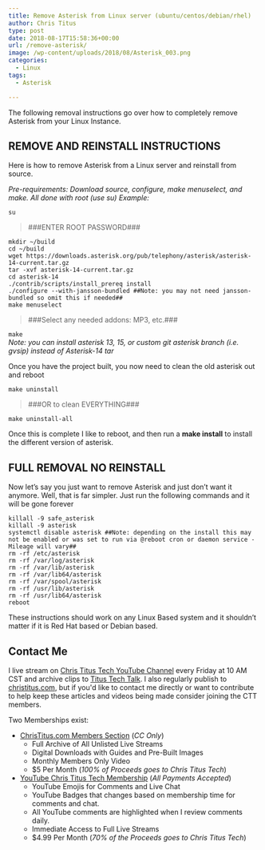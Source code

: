 ```yaml
---
title: Remove Asterisk from Linux server (ubuntu/centos/debian/rhel)
author: Chris Titus
type: post
date: 2018-08-17T15:58:36+00:00
url: /remove-asterisk/
image: /wp-content/uploads/2018/08/Asterisk_003.png
categories:
  - Linux
tags:
  - Asterisk

---
```

The following removal instructions go over how to completely remove Asterisk from your Linux Instance. <!--more-->

## REMOVE AND REINSTALL INSTRUCTIONS

Here is how to remove Asterisk from a Linux server and reinstall from source.
  
_Pre-requirements: Download source, configure, make menuselect, and make. All done with root (use su) Example:_
  
`su`
> ###ENTER ROOT PASSWORD###

```
mkdir ~/build
cd ~/build
wget https://downloads.asterisk.org/pub/telephony/asterisk/asterisk-14-current.tar.gz
tar -xvf asterisk-14-current.tar.gz
cd asterisk-14
./contrib/scripts/install_prereq install
./configure --with-jansson-bundled ##Note: you may not need jansson-bundled so omit this if needed##
make menuselect
```
> ###Select any needed addons: MP3, etc.###

`make`  
_Note: you can install asterisk 13, 15, or custom git asterisk branch (i.e. gvsip) instead of Asterisk-14 tar_
  
Once you have the project built, you now need to clean the old asterisk out and reboot
  
`make uninstall`
> ###OR to clean EVERYTHING###

`make uninstall-all`
  
Once this is complete I like to reboot, and then run a **make install** to install the different version of asterisk.

## FULL REMOVAL NO REINSTALL

Now let&#8217;s say you just want to remove Asterisk and just don&#8217;t want it anymore. Well, that is far simpler. Just run the following commands and it will be gone forever
  
```
killall -9 safe_asterisk
killall -9 asterisk
systemctl disable asterisk ##Note: depending on the install this may not be enabled or was set to run via @reboot cron or daemon service - Mileage will vary##
rm -rf /etc/asterisk
rm -rf /var/log/asterisk
rm -rf /var/lib/asterisk
rm -rf /var/lib64/asterisk
rm -rf /var/spool/asterisk
rm -rf /usr/lib/asterisk
rm -rf /usr/lib64/asterisk
reboot
```

These instructions should work on any Linux Based system and it shouldn&#8217;t matter if it is Red Hat based or Debian based. 

## Contact Me

I live stream on [Chris Titus Tech YouTube Channel][1] every Friday at 10 AM CST and archive clips to [Titus Tech Talk][2]. I also regularly publish to [christitus.com][3], but if you'd like to contact me directly or want to contribute to help keep these articles and videos being made consider joining the CTT members. 

Two Memberships exist:
- [ChrisTitus.com Members Section][4] (_CC Only_)
  - Full Archive of All Unlisted Live Streams
  - Digital Downloads with Guides and Pre-Built Images
  - Monthly Members Only Video
  - $5 Per Month (_100% of Proceeds goes to Chris Titus Tech_)
- [YouTube Chris Titus Tech Membership][5] (_All Payments Accepted_)
  - YouTube Emojis for Comments and Live Chat
  - YouTube Badges that changes based on membership time for comments and chat.
  - All YouTube comments are highlighted when I review comments daily. 
  - Immediate Access to Full Live Streams
  - $4.99 Per Month (_70% of the Proceeds goes to Chris Titus Tech_)

 [1]: https://www.youtube.com/c/ChrisTitusTech
 [2]: https://www.youtube.com/c/ChrisTitusTechStreams
 [3]: https://christitus.com/
 [4]: https://portal.christitus.com
 [5]: https://links.christitus.com/join